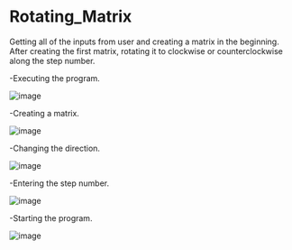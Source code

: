 # Rotating_Matrix

Getting all of the inputs from user and creating a matrix in the beginning. After creating the first matrix, rotating it to clockwise or counterclockwise along the step number.

-Executing the program.

![image](https://user-images.githubusercontent.com/95479218/193419653-8f9eff3d-788b-44ad-a521-535646efdd37.png)

-Creating a matrix.

![image](https://user-images.githubusercontent.com/95479218/193419671-08e334d9-3fec-4eab-9e3c-0ae627a85258.png)

-Changing the direction.

![image](https://user-images.githubusercontent.com/95479218/193419689-03473f70-46c4-4bc9-a3c6-ed0f8739c1ef.png)

-Entering the step number.

![image](https://user-images.githubusercontent.com/95479218/193419701-735fa589-a88c-46f3-8675-7617c823217a.png)

-Starting the program.

![image](https://user-images.githubusercontent.com/95479218/193419716-62b5e6dc-9eec-44a3-b15b-9d4bf50ea660.png)

